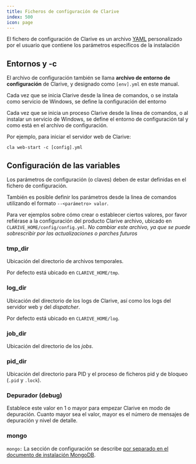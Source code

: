 ```yaml
---
title: Ficheros de configuración de Clarive
index: 500
icon: page
---
```


El fichero de configuración de Clarive es un archivo [YAML](/concepts/yaml) personalizado por el usuario que contiene
los parámetros específicos de la instalación

## Entornos y -c

El archivo de configuración también se llama **archivo de entorno de configuración** de Clarive, y designado como
`[env].yml` en este manual.

Cada vez que se inicia Clarive desde la linea de comandos, o se instala como servicio de Windows, se define la
configuración del entorno

Cada vez que se inicia un proceso Clarive desde la línea de comandos, o al instalar un servicio de Windows, se define el
entorno de configuración tal y como está en el archivo de configuración.

Por ejemplo, para iniciar el servidor web de Clarive:

    cla web-start -c [config].yml

## Configuración de las variables

Los parámetros de configuración (o claves) deben de estar definidas en el fichero de configuración.

También es posible definir los parámetros desde la linea de comandos utilizando el formato `--<parámetro> valor`.

Para ver ejemplos sobre cómo crear o establecer ciertos valores, por favor refiérase a la configuración del producto
Clarive archivo, ubicado en `CLARIVE_HOME/config/config.yml`.  *No cambiar este archivo, ya que se puede sobrescribir
por las actualizaciones o parches futuros*

### tmp_dir

Ubicación del directorio de archivos temporales.

Por defecto está ubicado en `CLARIVE_HOME/tmp`.

### log_dir

Ubicación del directorio de los logs de Clarive, así como los logs del servidor web y del *dispatcher*.

Por defecto está ubicado en `CLARIVE_HOME/log`.

### job_dir

Ubicación del directorio de los *jobs*.

### pid_dir

Ubicación del directorio para PID y el proceso de ficheros pid y de bloqueo (`.pid` y `.lock`).

### Depurador (debug)

Establece este valor en 1 o mayor para empezar Clarive en modo de depuración. Cuanto mayor sea el valor, mayor es el
número de mensajes de depuración y nivel de detalle.

### mongo

`mongo:` La sección de configuración se describe [por separado en el documento de instalación MongoDB](/setup/mongo).
